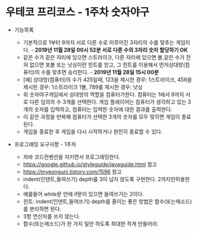 # 우테코 프리코스 - 1주차 숫자야구

* 기능목록
  * 기본적으로 1부터 9까지 서로 다른 수로 이루어진 3자리의 수를 맞추는 게임이다. -  **2019년 11월 28일 00시 52분 서로 다른 수의 3자리 숫자 할당하기 OK**
  * 같은 수가 같은 자리에 있으면 스트라이크, 다른 자리에 있으면 볼,같은 수가 전혀 없으면 포볼 또는 낫싱이란 힌트를 얻고, 그 힌트를 이용해서 먼저상대방(컴퓨터)의 수를 맞추면 승리한다. - **2019년 11월 28일 15시 00분** 
  * [예] 상대방(컴퓨터)의 수가 425일때, 123을 제시한 경우: 1스트라이크, 456을 제시한 경우: 1스트라이크 1볼, 789를 제시한 경우: 낫싱
  * 위 숫자야구게임에서 상대방의 역할을 컴퓨터가한다. 컴퓨터는 1에서 9까지 서로 다른 임의의 수 3개를 선택한다. 게임 플레이어는 컴퓨터가 생각하고 있는 3개의 숫자를 입력하고, 컴퓨터는 입력한 숫자에 대한 결과를 출력한다.
  * 이 같은 과정을 반복해 컴퓨터가 선택한 3개의 숫자를 모두 맞히면 게임이 종료된다.
  * 게임을 종료한 후 게임을 다시 시작하거나 완전히 종료할 수 있다.

* 프로그래밍 요구사항 - 1주차
  * 자바 코드컨벤션을 지키면서 프로그래밍한다.
  * https://google.github.io/styleguide/javaguide.html 참고
  * https://myeonguni.tistory.com/1596 참고
  * indent(인덴트,들여쓰기) depth를 3이 넘지 않도록 구현한다. 2까지만허용한다.
  * 예를들어 while문 안에 if문이 있으면 들여쓰기는 2이다.
  * 힌트: indent(인덴트,들여쓰기) depth를 줄이는 좋은 방법은 함수(또는메소드)를 분리하면 된다.
  * 3항 연산자를 쓰지 않는다.
  * 함수(또는메소드)가 한 가지 일만 하도록 최대한 작게 만들어라.
